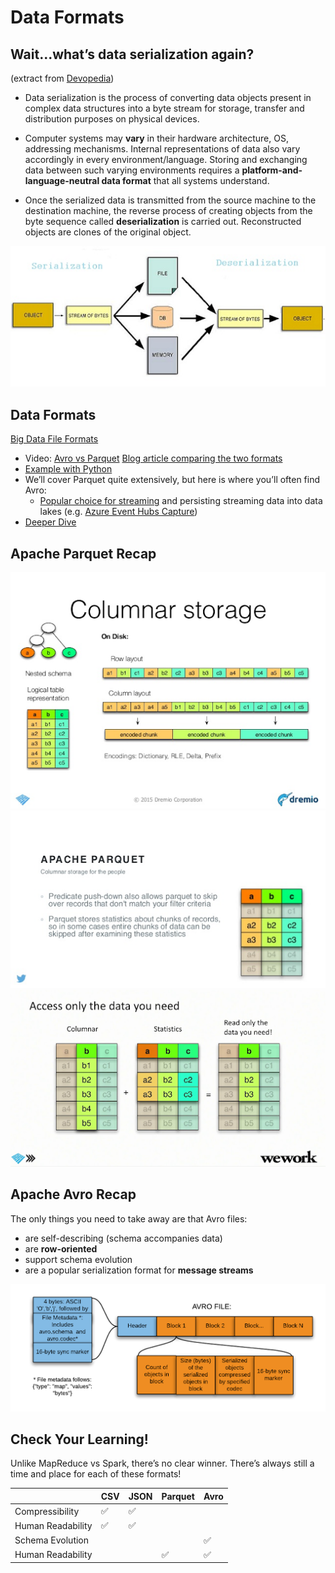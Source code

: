 # Data Formats
## Wait...what’s data serialization again?
(extract from [Devopedia](https://devopedia.org/data-serialization))

* Data serialization is the process of converting data objects present in complex data structures into a byte stream for storage, transfer and distribution purposes on physical devices.

* Computer systems may **vary** in their hardware architecture, OS, addressing mechanisms. Internal representations of data also vary accordingly in every environment/language. Storing and exchanging data between such varying environments requires a **platform-and-language-neutral data format** that all systems understand.

* Once the serialized data is transmitted from the source machine to the destination machine, the reverse process of creating objects from the byte sequence called **deserialization** is carried out. Reconstructed objects are clones of the original object.

![data-serialisation.png](./assets/data-serialisation.png)

## Data Formats
[Big Data File Formats](https://luminousmen.com/post/big-data-file-formats)


* Video: [Avro vs Parquet](https://www.youtube.com/watch?v=jKfKmBdPuT4)
[Blog article comparing the two formats](https://www.datanami.com/2018/05/16/big-data-file-formats-demystified/#:~:text=The%20biggest%20difference%20between%20ORC,in%20a%20row%2Dbased%20format.&text=While%20column%2Doriented%20stores%20like,might%20be%20the%20better%20choice.)
* [Example with Python](https://www.confessionsofadataguy.com/big-data-file-showdown-avro-vs-parquet-with-python/)
* We’ll cover Parquet quite extensively, but here is where you’ll often find Avro:
  * [Popular choice for streaming](https://www.confluent.io/blog/avro-kafka-data/) and persisting streaming data into data lakes (e.g. [Azure Event Hubs Capture](https://docs.microsoft.com/en-us/azure/event-hubs/event-hubs-capture-overview#exploring-the-captured-files-and-working-with-avro))
* [Deeper Dive](https://www.youtube.com/watch?v=1j8SdS7s_NY&ab_channel=Databricks)

## Apache Parquet Recap
![parquet-columnar-storage.png](./assets/parquet-columnar-storage.png)
![parquet-columnar-storage-for-the-people.png](./assets/parquet-columnar-storage-for-the-people.png)
![parquet-access-only-data-you-need.png](./assets/parquet-access-only-data-you-need.png)

## Apache Avro Recap
The only things you need to take away are that Avro files:
* are self-describing (schema accompanies data)
* are **row-oriented**
* support schema evolution
* are a popular serialization format for **message streams**

![avro-recap.png](./assets/avro-recap.png)

## Check Your Learning!
Unlike MapReduce vs Spark, there’s no clear winner.
There’s always still a time and place for each of these formats!

| | CSV | JSON | Parquet | Avro |
| --- | --- | --- | --- | --- |
|Compressibility | :white_check_mark: | :white_check_mark: | | |
|Human Readability | :white_check_mark: | :white_check_mark: | | |
|Schema Evolution | | | | :white_check_mark: |
|Human Readability | | | :white_check_mark: | :white_check_mark: |